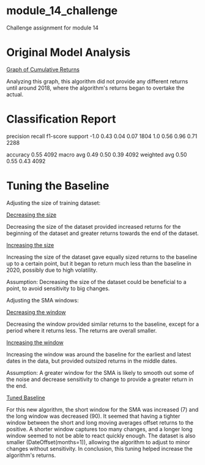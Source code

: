 # module_14_challenge
Challenge assignment for module 14


# Original Model Analysis

[Graph of Cumulative Returns](Starter_Code/Resources/baseline.png)

Analyzing this graph, this algorithm did not provide any different returns until around 2018, where the algorithm's returns began to overtake the actual.




# Classification Report

  precision    recall  f1-score   support
       -1.0       0.43      0.04      0.07      1804
        1.0       0.56      0.96      0.71      2288

   accuracy                           0.55      4092
  macro avg       0.49      0.50      0.39      4092
weighted avg      0.50      0.55      0.43      4092




# Tuning the Baseline

Adjusting the size of training dataset:

[Decreasing the size](Starter_Code/Resources/tuned_dataset_size_smaller.png)

Decreasing the size of the dataset provided increased returns for the beginning of the dataset and greater returns towards the end of the dataset.

[Increasing the size](Starter_Code/Resources/tuned_dataset_size_larger.png)

Increasing the size of the dataset gave equally sized returns to the baseline up to a certain point, but it began to return much less than the baseline in 2020, possibly due to high volatility.


Assumption: Decreasing the size of the dataset could be beneficial to a point, to avoid sensitivity to big changes.



Adjusting the SMA windows:

[Decreasing the window](Starter_Code/Resources/tuned_sma_fewer.png)

Decreasing the window provided similar returns to the baseline, except for a period where it returns less. The returns are overall smaller. 


[Increasing the window](Starter_Code/Resources/tuned_sma_greater.png)

Increasing the window was around the baseline for the earliest and latest dates in the data, but provided outsized returns in the middle dates.

Assumption:  A greater window for the SMA is likely to smooth out some of the noise and decrease sensitivity to change to provide a greater return in the end.


[Tuned Baseline](Starter_Code/Resources/tuned_baseline.png)

For this new algorithm, the short window for the SMA was increased (7) and the long window was decreased (90).  It seemed that having a tighter window between the short and long moving averages offset returns to the positive.  A shorter window captures too many changes, and a longer long window seemed to not be able to react quickly enough.  The dataset is also smaller (DateOffset(months=1)), allowing the algorithm to adjust to minor changes without sensitivity.  In conclusion, this tuning helped increase the algorithm's returns.